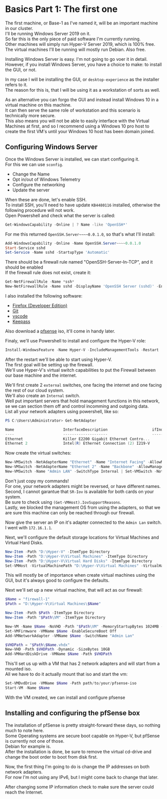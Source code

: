 # Basics Part 1: The first one

The first machine, or Base-1 as I've named it, will be an important machine in our cluster.  
I'll be running Windows Server 2019 on it.  
So far this is the only piece of paid software I'm currently running.  
Other machines will simply run Hyper-V Server 2019, which is 100% free.  
The virtual machines I'll be running will mostly run Debian. Also free.  

Installing Windows Server is easy. I'm not going to go voer it in detail.  
However, if you install Windows Server, you have a choice to make: to install the GUI, or not.  

In my case I will be installing the GUI, or `desktop-experience` as the installer refers to it.  
The reason for this is, that I will be using it as a workstation of sorts as well.  

As an alternative you can forgo the GUI and instead install Windows 10 in a virtual machine on this machine.  
It can then serve the same role of workstation and this scenario is technically more secure.  
This also means you will not be able to easily interface with the Virtual Machines at first,
and so I recommend using a Windows 10 pro host to create the first VM's until your Windows 10 host has been domain joined.  

## Configuring Windows Server

Once the Windows Server is installed, we can start configuring it.  
For this we can use `sconfig`.  

- Change the Name
- Opt in/out of Windows Telemetry
- Configure the networking
- Update the server

When these are done, let's enable SSH.  
To install SSH, you'll need to have update `KB4480116` installed, otherwise the following procedure will not work.  
Open Powershell and check what the server is called:

```Powershell
Get-WindowsCapability -Online | ? Name -like 'OpenSSH*'
```

For me this returned `OpenSSH.Server~~~~0.0.1.0`, so that's what I'll install:  

```Powershell
Add-WindowsCapability -Online -Name OpenSSH.Server~~~~0.0.1.0
Start-Service sshd
Set-Service -Name sshd -StartupType 'Automatic'
```

There should be a firewall rule named "OpenSSH-Server-In-TCP", and it should be enabled  
If the firewall rule does not exist, create it:  

```Powershell
Get-NetFirewallRule -Name *ssh*
New-NetFirewallRule -Name sshd -DisplayName 'OpenSSH Server (sshd)' -Enabled True -Direction Inbound -Protocol TCP -Action Allow -LocalPort 22
```

I also installed the following software:

- [Firefox (Developer Edition)](https://www.mozilla.org/en-US/firefox/developer/)
- [Git](https://git-scm.com/downloads)
- [vscode](https://code.visualstudio.com/)
- [Keepass](https://keepass.info/)

Also download a [pfsense](https://www.pfsense.org/download/) iso, it'll come in handy later.  

Finaly, we'll use Powershell to install and configure the Hyper-V role:  

```Powershell
Install-WindowsFeature -Name Hyper-V -IncludeManagementTools -Restart
```

After the restart we'll be able to start using Hyper-V.  
The first goal will be setting up the firewall.  
We'll use Hyper-V's virtual switch capabilities to put the Firewall between our base machine and the internet.  

We'll first create 2 `external` switches, one facing the internet and one facing the rest of our cloud system.  
We'll also create an `Internal` switch.  
Well put important servers that hold management functions in this network, se we can section them off and control incomming and outgoing data.  
List all your network adapters using powershell, like so:

```Powershell
PS C:\Users\Administrator> Get-NetAdapter

Name                      InterfaceDescription                    ifIndex Status       MacAddress             LinkSpeed
----                      --------------------                    ------- ------       ----------             ---------
Ethernet                  Killer E2200 Gigabit Ethernet Contro...      15 Up           11-22-AA-BB-CC-01         1 Gbps
Ethernet 2                Intel(R) Ethernet Connection (2) I219-V       5 Up           11-22-AA-BB-CC-02         1 Gbps
```

Now create the virtual switches:

```Powershell
New-VMSwitch -NetAdapterName "Ethernet" -Name "Internet Facing" -AllowManagementOS $false -EnableIov $true
New-VMSwitch -NetAdapterName "Ethernet 2" -Name "Backbone" -AllowManagementOS $false -EnableIov $true | Set-VMSwitch -Notes "Subnet 172.16.0.0/24"
New-VMSwitch -Name "Admin LAN" -SwitchType Internal | Set-VMSwitch -Notes "Subnet 172.16.1.0/24"
```

Don't just copy my commands!  
For one, your network adapters might be reversed, or have different names.  
Second, I cannot garantue that `SR-Iov` is available for both cards on your system.  
Be sure to check using `(Get-VMHost).IovSupportReasons`.  
Lastly, we blocked the management OS from using the adapters, so that we are sure this machine can only be reached through our firewall.  

Now give the server an IP on it's adapter connected to the `Admin Lan` switch.  
I went with `172.16.1.1`.  

Next, we'll configure the default storage locations for Virtual Machines and Virtual Hard Disks.  

```Powershell
New-Item -Path "D:\Hyper-V" -ItemType Directory
New-Item -Path "D:\Hyper-V\Virtual Machines" -ItemType Directory
New-Item -Path "D:\Hyper-V\Virtual Hard Disks" -ItemType Directory
Set-VMHost -VirtualMachinePath "D:\Hyper-V\Virtual Machines" -VirtualHardDiskPath "D:\Hyper-V\Virtual Hard Disks"
```

This will mostly be of importance when create virtual machines using the GUI, but it's always good to configure the defaults.  

Next we'll set up a new virtual machine, that will act as our firewall:

```Powershell
$Name = "firewall-1"
$Path = "D:\Hyper-V\Virtual Machines\$Name"

New-Item -Path $Path -ItemType Directory
New-Item -Path "$Path\VM" -ItemType Directory

New-VM -Name $Name -NoVHD -Path "$Path\VM" -MemoryStartupBytes 1024MB -Generation 2 -SwitchName "Internet Facing" -BootDevice "CD"
Set-VMFirmware -VMName $Name -EnableSecureBoot Off
Add-VMNetworkAdapter -VMName $Name -SwitchName "Admin Lan"

$VHDPath = "$Path\$Name.vhdx"
New-VHD -Path $VHDPath -Dynamic -SizeBytes 10GB
Add-VMHardDiskDrive -VMName $Name -Path $VHDPath
```

This'll set us up with a VM that has 2 network adapters and will start from a mounted iso.  
All we have to do it actually mount that iso and start the vm:

```powershell
Set-VMDvdDrive -VMName $Name -Path path/to/your/pfsense-iso
Start-VM -Name $Name
```

With the VM created, we can install and configure pfsense

## Installing and configuring the pfSense box

The installation of pfSense is pretty straight-forward these days, so nothing much to note here.  
Some Operating systems are secure boot capable on Hyper-V, but pfSense is currently not one of those.  
Debian for example is.  
After the installation is done, be sure to remove the virtual cd-drive and change the boot order to boot from disk first.  

Now, the first thing I'm going to do is change the IP addresses on both network adapters.  
For now I'm not using any IPv6, but I might come back to change that later.  

After changing some IP information check to make sure the server could reach the Internet.  
